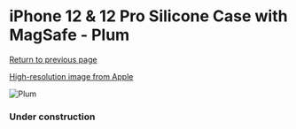 # iPhone 12 & 12 Pro Silicone Case with MagSafe - Plum

[Return to previous page](/iphone_12)

[High-resolution image from Apple](https://store.storeimages.cdn-apple.com/8756/as-images.apple.com/is/MHL23?wid=4500&hei=4500&fmt=png)

<div style="width: 384px"><img src="/everyphone/MHL23.png" alt="Plum"></div>

### Under construction
